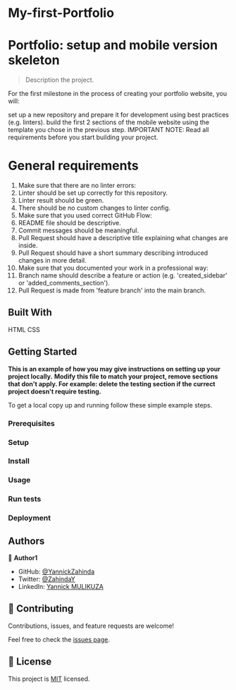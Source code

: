 # My-first-Portfolio


# Portfolio: setup and mobile version skeleton

> Description the project.

  For the first milestone in the process of creating your portfolio website, you will:

  set up a new repository and prepare it for development using best practices (e.g. linters).
  build the first 2 sections of the mobile website using the template you chose in the previous step.
  IMPORTANT NOTE: Read all requirements before you start building your project.

# General requirements

  1) Make sure that there are no linter errors:
  2) Linter should be set up correctly for this repository.
  3) Linter result should be green.
  4) There should be no custom changes to linter config.
  5) Make sure that you used correct GitHub Flow:
  6) README file should be descriptive.
  7) Commit messages should be meaningful.
  8) Pull Request should have a descriptive title explaining what changes are inside.
  9) Pull Request should have a short summary describing introduced changes in more detail.
  10) Make sure that you documented your work in a professional way:
  11) Branch name should describe a feature or action (e.g. 'created_sidebar' or 'added_comments_section').
  12) Pull Request is made from 'feature branch' into the main branch.


## Built With

HTML CSS


## Getting Started

**This is an example of how you may give instructions on setting up your project locally.**
**Modify this file to match your project, remove sections that don't apply. For example: delete the testing section if the currect project doesn't require testing.**


To get a local copy up and running follow these simple example steps.

### Prerequisites

### Setup

### Install

### Usage

### Run tests

### Deployment



## Authors

👤 **Author1**

- GitHub: [@YannickZahinda](https://github.com/YannickZahinda)
- Twitter: [@ZahindaY](https://twitter.com/ZahindaY)
- LinkedIn: [Yannick MULIKUZA](https://linkedin.com/in/linkedinhandle)


## 🤝 Contributing

Contributions, issues, and feature requests are welcome!

Feel free to check the [issues page](../../issues/).



## 📝 License

This project is [MIT](./MIT.md) licensed.
